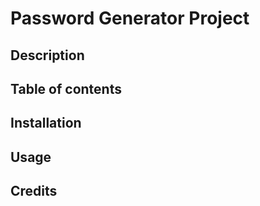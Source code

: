 # Password Generator Project

## Description

## Table of contents

## Installation

## Usage

## Credits

